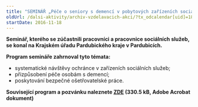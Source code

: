 ```yaml
---
title: "SEMINÁŘ „Péče o seniory s demencí v pobytových zařízeních sociálních služeb“ Pardubický kraj"
oldUrl: /dalsi-aktivity/archiv-vzdelavacich-akci/?tx_odcalendar[uid]=180&cHash=1280de42e74b4efa8c30d8d0a94af175
startDate: 2016-11-18
---
```


<p><b>Seminář, kterého se zúčastnili pracovníci a pracovnice sociálních služeb, se konal na Krajském úřadu Pardubického kraje v Pardubicích.</b></p>
<p><b>Program semináře zahrnoval tyto témata:</b></p>
<p></p><ul><li>systematické návštěvy ochránce v zařízeních sociálních služeb;</li><li>přizpůsobení péče osobám s demencí;</li><li>poskytování bezpečné ošetřovatelské práce.</li></ul><p><b>Související program a pozvánku naleznete <a href="https://www.ochrance.cz/uploads-import/projekt_ESF/ARCHIV_2016/SEMINARE_ARCHIV/12_02_Pece_o_seniory_s_demenci_v_pobytovych_zarizenich_socialnich_sluzeb_pozvanka.pdf" target="_blank">ZDE</a> (330.5 kB, Adobe Acrobat dokument)</b></p>
